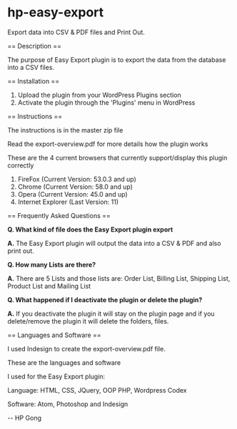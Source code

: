 # hp-easy-export

Export data into CSV &amp; PDF files and Print Out.

== Description ==

The purpose of Easy Export plugin is to export the data from the database into a CSV files.

== Installation == 

1. Upload the plugin from your WordPress Plugins section
2. Activate the plugin through the 'Plugins' menu in WordPress

== Instructions ==

The instructions is in the master zip file

Read the export-overview.pdf for more details how the plugin works 

These are the 4 current browsers that currently support/display this plugin correctly

1. FireFox (Current Version: 53.0.3 and up)
2. Chrome (Current Version: 58.0 and up)
3. Opera (Current Version: 45.0 and up)
4. Internet Explorer (Last Version: 11)

== Frequently Asked Questions == 

<b>Q. What kind of file does the Easy Export plugin export</b>

<b>A.</b> The Easy Export plugin will output the data into a CSV & PDF and also print out.

<b>Q. How many Lists are there?</b>

<b>A.</b> There are 5 Lists and those lists are: Order List, Billing List, Shipping List, Product List and Mailing List

<b>Q. What happened if I deactivate the plugin or delete the plugin?</b>

<b>A.</b>  If you deactivate the plugin it will stay on the plugin page and if you delete/remove the plugin it will delete the folders, files.

== Languages and Software ==

I used Indesign to create the export-overview.pdf file.

These are the languages and software 

I used for the Easy Export plugin:

Language: HTML, CSS, JQuery, OOP PHP, Wordpress Codex

Software: Atom, Photoshop and Indesign

-- HP Gong
